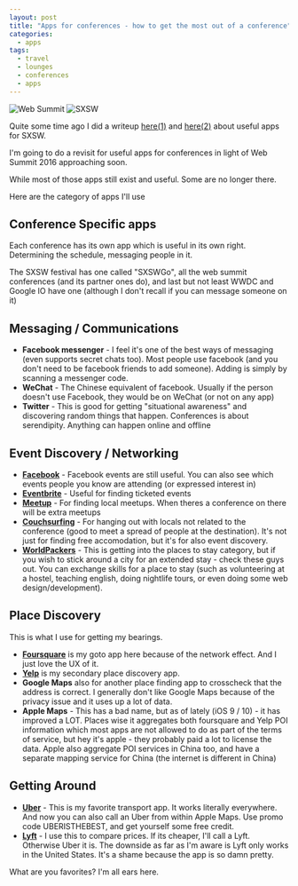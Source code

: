 ```yaml
---
layout: post
title: "Apps for conferences - how to get the most out of a conference"
categories:
  - apps
tags:
  - travel
  - lounges
  - conferences
  - apps
---
```


![Web Summit](https://images.itinerantfoodie.com/apps-for-conferences/resized-websummit.png)
![SXSW](https://images.itinerantfoodie.com/apps-for-conferences/resized-sxsw.png)

Quite some time ago I did a writeup [here(1)](https://plus.google.com/+BarryTeoh/posts/dMNGpXYmhXL?sfc=true) and  [here(2)](https://disruptingreallife.quora.com/Useful-Apps-for-SXSW-%2B-other-events-and-to-some-extent-everyday-life) about useful apps for SXSW.

I'm going to do a revisit for useful apps for conferences in light of Web Summit 2016 approaching soon.

While most of those apps still exist and useful. Some are no longer there.

Here are the category of apps I'll use

## Conference Specific apps
Each conference has its own app which is useful in its own right. Determining the schedule, messaging people in it.

The SXSW festival has one called "SXSWGo", all the web summit conferences (and its partner ones do), and last but not least WWDC and Google IO have one (although I don't recall if you can message someone on it)

## Messaging / Communications

* **Facebook messenger** - I feel it's one of the best ways of messaging (even supports secret chats too). Most people use facebook (and you don't need to be facebook friends to add someone). Adding is simply by scanning a messenger code.
* **WeChat** - The Chinese equivalent of facebook. Usually if the person doesn't use Facebook, they would be on WeChat (or not on any app)
* **Twitter** - This is good for getting "situational awareness" and discovering random things that happen. Conferences is about serendipity. Anything can happen online and offline

## Event Discovery / Networking
* [**Facebook**](https://facebook.com) - Facebook events are still useful. You can also see which events people you know are attending (or expressed interest in)
* [**Eventbrite**](https://eventbrite.com) - Useful for finding ticketed events
* [**Meetup**](https://meetup.com) - For finding local meetups. When theres a conference on there will be extra meetups
* [**Couchsurfing**](https://couchsurfing.com) - For hanging out with locals not related to the conference (good to meet a spread of people at the destination). It's not just for finding free accomodation, but it's for also event discovery.
* [**WorldPackers**](https://www.worldpackers.com/) - This is getting into the places to stay category, but if you wish to stick around a city for an extended stay - check these guys out. You can exchange skills for a place to stay (such as volunteering at a hostel, teaching english, doing nightlife tours, or even doing some web design/development).

## Place Discovery

This is what I use for getting my bearings.

* [**Foursquare**](https://foursquare.com) is my goto app here because of the network effect. And I just love the UX of it.
* [**Yelp**](https://yelp.com) is my secondary place discovery app.
* **Google Maps** also for another place finding app to crosscheck that the address is correct. I generally don't like Google Maps because of the privacy issue and it uses up a lot of data.
* **Apple Maps** - This has a bad name, but as of lately (iOS 9 / 10) - it has improved a LOT. Places wise it aggregates both foursquare and Yelp POI information which most apps are not allowed to do as part of the terms of service, but hey it's apple - they probably paid a lot to license the data. Apple also aggregate POI services in China too, and have a separate mapping service for China (the internet is different in China)

## Getting Around

* [**Uber**](https://uber.com) - This is my favorite transport app. It works literally everywhere. And now you can also call an Uber from within Apple Maps. Use promo code UBERISTHEBEST, and get yourself some free credit.
* [**Lyft**](https://lyft.com) - I use this to compare prices. If its cheaper, I'll call a Lyft. Otherwise Uber it is. The downside as far as I'm aware is Lyft only works in the United States. It's a shame because the app is so damn pretty.

What are you favorites? I'm all ears here.
